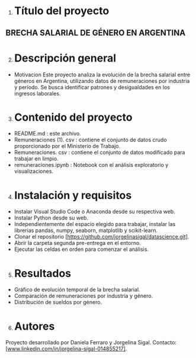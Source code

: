 1. # Título del proyecto
## BRECHA SALARIAL DE GÉNERO EN ARGENTINA
2. # Descripción general
- Motivacion
Este proyecto analiza la evolución de la brecha salarial entre géneros en Argentina, utilizando datos de remuneraciones por industria y período. Se busca identificar patrones y desigualdades en los ingresos laborales.
3. # Contenido del proyecto 
- README.md : este archivo.
- Remuneraciones (1). csv : contiene el conjunto de datos crudo proporcionado por el Ministerio de Trabajo.
- Remuneraciones. csv : contiene el conjunto de datos modificado para trabajar en limpio.
- remuneraciones.ipynb : Notebook con el análisis exploratorio y visualizaciones.
4. # Instalación y requisitos
- Instalar Visual Studio Code o Anaconda desde su respectiva web.
- Instalar Python desde su web.
- Independientemente del espacio elegido para trabajar, instalar las librerias pandas, numpy, seaborn, matplotlib y scikit-learn.
- Clonar el repositorio [https://github.com/jorgelinasigal/datascience.git].
- Abrir la carpeta segunda pre-entrega en el entorno.
- Ejecutar las celdas en orden para comenzar el análisis.
5. # Resultados 
- Gráfico de evolución temporal de la brecha salarial.
- Comparación de remuneraciones por industria y género.
- Distribución de sueldos por género.
6. # Autores
Proyecto desarrollado por Daniela Ferraro y Jorgelina Sigal. Contacto: [www.linkedin.com/in/jorgelina-sígal-014855217].